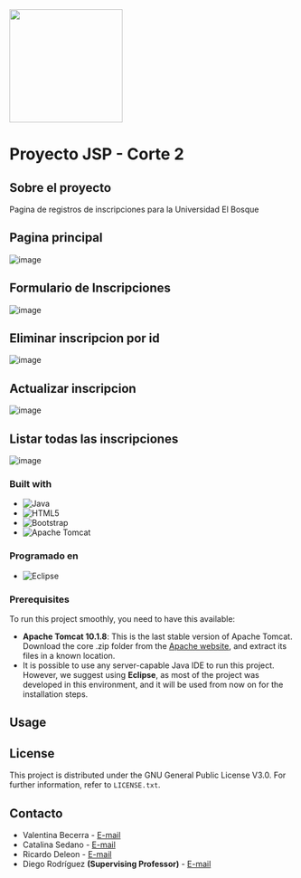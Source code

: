 <img src="https://artemisa.unbosque.edu.co/assets/ejemplos/img/logo_blanco.png" width="200"> 

# Proyecto JSP - Corte 2
 
 ## Sobre el proyecto
 Pagina de registros de inscripciones para la Universidad El Bosque 
 
 ## Pagina principal 
 ![image](https://user-images.githubusercontent.com/105802946/233763741-9ca9dc9e-75a0-4423-b6c9-3f86faa11706.png)
## Formulario de Inscripciones
![image](https://user-images.githubusercontent.com/105802946/233763771-1bace7f9-2033-48b3-873b-c6fc411794c0.png)
## Eliminar inscripcion por id
![image](https://user-images.githubusercontent.com/105802946/233763785-4a1c593e-48c0-425a-9fbd-801dd6de1b36.png)
## Actualizar inscripcion
![image](https://user-images.githubusercontent.com/105802946/233763815-fcea535e-2762-4d75-a1ac-f6e5a903a925.png)
## Listar todas las inscripciones
![image](https://user-images.githubusercontent.com/105802946/233763834-4f5e6f3d-a739-41d6-9e51-7fadf18b71f5.png)
          
### Built with
* ![Java](https://img.shields.io/badge/java-%23ED8B00.svg?style=for-the-badge&logo=openjdk&logoColor=white)
* ![HTML5](https://img.shields.io/badge/html5-%23E34F26.svg?style=for-the-badge&logo=html5&logoColor=white)
* ![Bootstrap](https://img.shields.io/badge/bootstrap-%23563D7C.svg?style=for-the-badge&logo=bootstrap&logoColor=white)
* ![Apache Tomcat](https://img.shields.io/badge/apache%20tomcat-%23F8DC75.svg?style=for-the-badge&logo=apache-tomcat&logoColor=black)
### Programado en
* ![Eclipse](https://img.shields.io/badge/Eclipse-FE7A16.svg?style=for-the-badge&logo=Eclipse&logoColor=white)

### Prerequisites
To run this project smoothly, you need to have this available: 
* **Apache Tomcat 10.1.8**: This is the last stable version of Apache Tomcat. Download the core .zip folder from the [Apache website](https://tomcat.apache.org/download-10.cgi), and extract its files in a known location. 
* It is possible to use any server-capable Java IDE to run this project. However, we suggest using **Eclipse**, as most of the project was developed in this environment, and it will be used from now on for the installation steps.
## Usage

## License
This project is distributed under the GNU General Public License V3.0. For further information, refer to ```LICENSE.txt```.
          
 ## Contacto
 * Valentina Becerra - [E-mail](mailto:vbecerras@unbosque.edu.co)
 * Catalina Sedano - [E-mail](mailto:csedanor@unbosque.edu.co)
* Ricardo Deleon - [E-mail](mailto:rdeleon@unbosque.edu.co)
 * Diego Rodríguez **(Supervising Professor)** - [E-mail](mailto:dferodriguezc@unbosque.edu.co)
 
